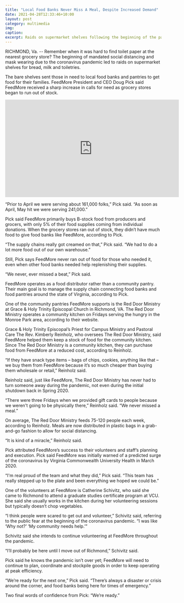 ```yaml
---
title: "Local Food Banks Never Miss A Meal, Despite Increased Demand"
date: 2021-04-28T12:33:46+10:00
layout: post
category: multimedia
img: 
caption: 
excerpt: Raids on supermarket shelves following the beginning of the pandemic led to a sharp increase in requests to food banks. Still, FeedMore CEO Doug Pick says FeedMore never ran out of food for those who needed it.
---
```


RICHMOND, Va. -- Remember when it was hard to find toilet paper at the nearest grocery store? The beginning of mandated social distancing and mask wearing due to the coronavirus pandemic led to raids on supermarket shelves for bread, milk and toiletries.

The bare shelves sent those in need to local food banks and pantries to get food for their families. FeedMore President and CEO Doug Pick said FeedMore received a sharp increase in calls for need as grocery stores began to run out of stock.

<iframe width="560" height="315" src="https://www.youtube.com/embed/EVDjxsZbT94" title="YouTube video player" frameborder="0" allow="accelerometer; autoplay; clipboard-write; encrypted-media; gyroscope; picture-in-picture" allowfullscreen></iframe>

“Prior to April we were serving about 161,000 folks,” Pick said. “As soon as April, May hit we were serving 241,000.”

Pick said FeedMore primarily buys B-stock food from producers and grocers, with only 5% of their food supplies coming from individual donations. When the grocery stores ran out of stock, they didn’t have much food to give food banks like FeedMore, according to Pick.

“The supply chains really got creamed on that,” Pick said. “We had to do a lot more food out of our own warehouse.”

Still, Pick says FeedMore never ran out of food for those who needed it, even when other food banks needed help replenishing their supplies.

“We never, ever missed a beat,” Pick said.

FeedMore operates as a food distributor rather than a community pantry. Their main goal is to manage the supply chain connecting food banks and food pantries around the state of Virginia, according to Pick.

One of the community pantries FeedMore supports is the Red Door Ministry at Grace & Holy Trinity Episcopal Church in Richmond, VA. The Red Door Ministry operates a community kitchen on Fridays serving the hungry in the Monroe Park area, according to their website.

Grace & Holy Trinity Episcopal’s Priest for Campus Ministry and Pastoral Care The Rev. Kimberly Reinholz, who oversees The Red Door Ministry, said FeedMore helped them keep a stock of food for the community kitchen. Since The Red Door Ministry is a community kitchen, they can purchase food from FeedMore at a reduced cost, according to Reinholz.

“If they have snack type items – bags of chips, cookies, anything like that – we buy them from FeedMore because it’s so much cheaper than buying them wholesale or retail,” Reinholz said.

Reinholz said, just like FeedMore, The Red Door Ministry has never had to turn someone away during the pandemic, not even during the initial shutdown back in Spring 2020.

“There were three Fridays when we provided gift cards to people because we weren't going to be physically there,” Reinholz said. “We never missed a meal.”

On average, The Red Door Ministry feeds 75-120 people each week, according to Reinholz. Meals are now distributed in plastic bags in a grab-and-go fashion to allow for social distancing.

“It is kind of a miracle,” Reinholz said.

Pick attributed FeedMore’s success to their volunteers and staff’s planning and execution. Pick said FeedMore was initially warned of a predicted surge of the coronavirus by Virginia Commonwealth University Health in March 2020.

“I'm real proud of the team and what they did,” Pick said. “This team has really stepped up to the plate and been everything we hoped we could be.”

One of the volunteers at FeedMore is Catherine Schivitz, who said she came to Richmond to attend a graduate studies certificate program at VCU. She said she usually works in the kitchen during her volunteering sessions but typically doesn’t chop vegetables.

“I think people were scared to get out and volunteer,” Schivitz said, referring to the public fear at the beginning of the coronavirus pandemic. “I was like ‘Why not?’ ‘My community needs help.’”

Schivitz said she intends to continue volunteering at FeedMore throughout the pandemic.

“I’ll probably be here until I move out of Richmond,” Schivitz said.

Pick said he knows the pandemic isn’t over yet; FeedMore will need to continue to plan, coordinate and stockpile goods in order to keep operating at peak efficiency.

“We’re ready for the next one,” Pick said. “There’s always a disaster or crisis around the corner, and food banks being here for times of emergency.”

Two final words of confidence from Pick: “We’re ready.”
